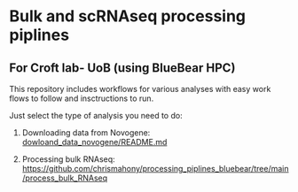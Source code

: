 # Bulk and scRNAseq processing piplines


## For Croft lab- UoB (using BlueBear HPC)

This repository includes workflows for various analyses with easy work flows to follow and insctructions to run.

Just select the type of analysis you need to do:



1. Downloading data from Novogene: [dowloand_data_novogene/README.md](https://github.com/chrismahony/processing_piplines_bluebear/tree/main/dowloand_data_novogene)


3. Processing bulk RNAseq: https://github.com/chrismahony/processing_piplines_bluebear/tree/main/process_bulk_RNAseq
